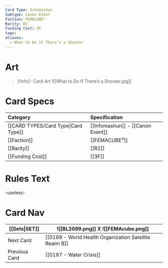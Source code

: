 ```yaml
---
Card Type: Infomashun
Subtype: Canon Event
Faction: FEMACUBE³
Rarity: R2
Funding Cost: 3F
tags: 
aliases:
  - What to Do If There’s a Shooter
---
```

# Art

> [!info]- Card Art
> ![[What to Do If There’s a Shooter.jpg]]

# Card Specs

| Category | Specification| 
| :--- | :--- |
| [[CARD TYPES/Card Type\|Card Type]] | [[Infomashun]] - [[Canon Event]] |  
| [[Faction]] | [[FEMACUBE³]] | 
| [[Rarity]] | [[R2]] | 
| [[Funding Cost]] | [[3F]] |  

# Rules Text  

-useless-

# Card Nav

| [[Sets\|SET]] |  ![[BL2099.png]] 𐌢 ![[FEMAcube.png]] |
| ------------- | ------------------------------ |
| Next Card     | [[0199 - World Health Organization Satellite Realm B]] |
| Previous Card | [[0197 - Water Crisis]] |



